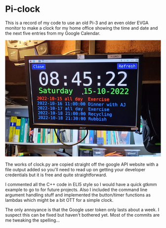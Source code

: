 # Pi-clock

This is a record of my code to use an old Pi-3 and an even older EVGA monitor
to make a clock for my home office showing the time and date and the next five
entries from my Google Calendar.

![Screen shot](/screenshot.jpg)

The works of clock.py are copied straight off the google API website with a
file output added so you'll need to read up on getting your developer
credentials but it is free and quite straightforward.

I commented all the C++ code in ELI5 style so I would have a quick gtkmm
example to go to for future projects. Also I included the command line argument
handling stuff and implemented the button/timer functions as lambdas which
might be a bit OTT for a simple clock.

The only annoyance is that the Google user token only lasts about a week. I
suspect this can be fixed but haven't bothered yet. Most of the commits are me
tweaking the spelling...